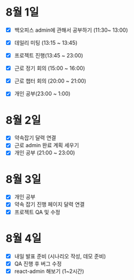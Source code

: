 # 8월 1일

- [x] 백오피스 admin에 관해서 공부하기 (11:30~ 13:00)
- [x] 데일리 미팅 (13:15 ~ 13:45)
- [x] 프로젝트 진행(13:45 ~ 23:00)
- [x] 근로 정기 회의 (15:00 ~ 16:00)
- [x] 근로 챕터 회의 (20:00 ~ 21:00)
- [x] 개인 공부(23:00 ~ 1:00)


# 8월 2일

- [x] 약속잡기 달력 연결
- [x] 근로 admin 완료 계획 세우기
- [x] 개인 공부 (21:00 ~ 23:00)

# 8월 3일

- [x] 개인 공부
- [x] 약속 잡기 진행 페이지 달력 연결
- [x] 프로젝트 QA 및 수정

# 8월 4일

- [x] 내일 발표 준비 (시나리오 작성, 데모 준비)
- [x] QA 진행 후 버그 수정
- [x] react-admin 해보기 (1~2시간)
